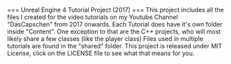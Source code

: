 === Unreal Engine 4 Tutorial Project (2017) ===
This project includes all the files I created for the video tutorials on my Youtube Channel "DasCapschen" from 2017 onwards. 
Each Tutorial does have it's own folder inside "Content". One exception to that are the C++ projects, who will most likely share a few classes (like the player class)
Files used in multiple tutorials are found in the "shared" folder.
This project is released under MIT License, click on the LICENSE file to see what that means for you.
